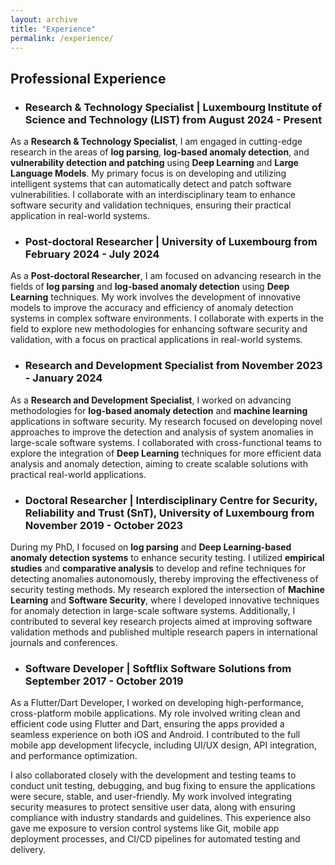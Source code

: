 ```yaml
---
layout: archive
title: "Experience"
permalink: /experience/
---
```


## Professional Experience

- ### Research & Technology Specialist | Luxembourg Institute of Science and Technology (LIST) from **August 2024 - Present**  

As a **Research & Technology Specialist**, I am engaged in cutting-edge research in the areas of **log parsing**, **log-based anomaly detection**, and **vulnerability detection and patching** using **Deep Learning** and **Large Language Models**. My primary focus is on developing and utilizing intelligent systems that can automatically detect and patch software vulnerabilities. I collaborate with an interdisciplinary team to enhance software security and validation techniques, ensuring their practical application in real-world systems.

- ### Post-doctoral Researcher | University of Luxembourg from **February 2024 - July 2024**

As a **Post-doctoral Researcher**, I am focused on advancing research in the fields of **log parsing** and **log-based anomaly detection** using **Deep Learning** techniques. My work involves the development of innovative models to improve the accuracy and efficiency of anomaly detection systems in complex software environments. I collaborate with experts in the field to explore new methodologies for enhancing software security and validation, with a focus on practical applications in real-world systems.


- ### Research and Development Specialist from **November 2023 - January 2024**

As a **Research and Development Specialist**, I worked on advancing methodologies for **log-based anomaly detection** and **machine learning** applications in software security. My research focused on developing novel approaches to improve the detection and analysis of system anomalies in large-scale software systems. I collaborated with cross-functional teams to explore the integration of **Deep Learning** techniques for more efficient data analysis and anomaly detection, aiming to create scalable solutions with practical real-world applications.


- ### Doctoral Researcher | Interdisciplinary Centre for Security, Reliability and Trust (SnT), University of Luxembourg from **November 2019 - October 2023**  

During my PhD, I focused on **log parsing** and **Deep Learning-based anomaly detection systems** to enhance security testing. I utilized **empirical studies** and **comparative analysis** to develop and refine techniques for detecting anomalies autonomously, thereby improving the effectiveness of security testing methods. My research explored the intersection of **Machine Learning** and **Software Security**, where I developed innovative techniques for anomaly detection in large-scale software systems. Additionally, I contributed to several key research projects aimed at improving software validation methods and published multiple research papers in international journals and conferences.


- ### Software Developer | Softflix Software Solutions from **September 2017 - October 2019**  

As a Flutter/Dart Developer, I worked on developing high-performance, cross-platform mobile applications. My role involved writing clean and efficient code using Flutter and Dart, ensuring the apps provided a seamless experience on both iOS and Android. I contributed to the full mobile app development lifecycle, including UI/UX design, API integration, and performance optimization.

I also collaborated closely with the development and testing teams to conduct unit testing, debugging, and bug fixing to ensure the applications were secure, stable, and user-friendly. My work involved integrating security measures to protect sensitive user data, along with ensuring compliance with industry standards and guidelines. This experience also gave me exposure to version control systems like Git, mobile app deployment processes, and CI/CD pipelines for automated testing and delivery.
